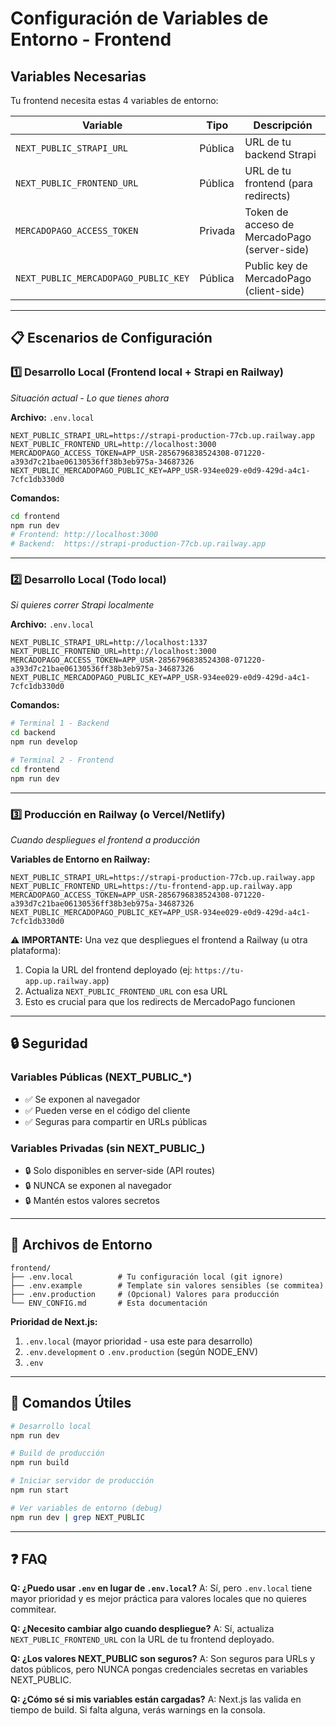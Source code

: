 # Configuración de Variables de Entorno - Frontend

## Variables Necesarias

Tu frontend necesita estas 4 variables de entorno:

| Variable | Tipo | Descripción |
|----------|------|-------------|
| `NEXT_PUBLIC_STRAPI_URL` | Pública | URL de tu backend Strapi |
| `NEXT_PUBLIC_FRONTEND_URL` | Pública | URL de tu frontend (para redirects) |
| `MERCADOPAGO_ACCESS_TOKEN` | Privada | Token de acceso de MercadoPago (server-side) |
| `NEXT_PUBLIC_MERCADOPAGO_PUBLIC_KEY` | Pública | Public key de MercadoPago (client-side) |

---

## 📋 Escenarios de Configuración

### 1️⃣ **Desarrollo Local (Frontend local + Strapi en Railway)**
*Situación actual - Lo que tienes ahora*

**Archivo:** `.env.local`
```env
NEXT_PUBLIC_STRAPI_URL=https://strapi-production-77cb.up.railway.app
NEXT_PUBLIC_FRONTEND_URL=http://localhost:3000
MERCADOPAGO_ACCESS_TOKEN=APP_USR-2856796838524308-071220-a393d7c21bae06130536ff38b3eb975a-34687326
NEXT_PUBLIC_MERCADOPAGO_PUBLIC_KEY=APP_USR-934ee029-e0d9-429d-a4c1-7cfc1db330d0
```

**Comandos:**
```bash
cd frontend
npm run dev
# Frontend: http://localhost:3000
# Backend:  https://strapi-production-77cb.up.railway.app
```

---

### 2️⃣ **Desarrollo Local (Todo local)**
*Si quieres correr Strapi localmente*

**Archivo:** `.env.local`
```env
NEXT_PUBLIC_STRAPI_URL=http://localhost:1337
NEXT_PUBLIC_FRONTEND_URL=http://localhost:3000
MERCADOPAGO_ACCESS_TOKEN=APP_USR-2856796838524308-071220-a393d7c21bae06130536ff38b3eb975a-34687326
NEXT_PUBLIC_MERCADOPAGO_PUBLIC_KEY=APP_USR-934ee029-e0d9-429d-a4c1-7cfc1db330d0
```

**Comandos:**
```bash
# Terminal 1 - Backend
cd backend
npm run develop

# Terminal 2 - Frontend
cd frontend
npm run dev
```

---

### 3️⃣ **Producción en Railway (o Vercel/Netlify)**
*Cuando despliegues el frontend a producción*

**Variables de Entorno en Railway:**
```env
NEXT_PUBLIC_STRAPI_URL=https://strapi-production-77cb.up.railway.app
NEXT_PUBLIC_FRONTEND_URL=https://tu-frontend-app.up.railway.app
MERCADOPAGO_ACCESS_TOKEN=APP_USR-2856796838524308-071220-a393d7c21bae06130536ff38b3eb975a-34687326
NEXT_PUBLIC_MERCADOPAGO_PUBLIC_KEY=APP_USR-934ee029-e0d9-429d-a4c1-7cfc1db330d0
```

**⚠️ IMPORTANTE:** Una vez que despliegues el frontend a Railway (u otra plataforma):
1. Copia la URL del frontend deployado (ej: `https://tu-app.up.railway.app`)
2. Actualiza `NEXT_PUBLIC_FRONTEND_URL` con esa URL
3. Esto es crucial para que los redirects de MercadoPago funcionen

---

## 🔒 Seguridad

### Variables Públicas (NEXT_PUBLIC_*)
- ✅ Se exponen al navegador
- ✅ Pueden verse en el código del cliente
- ✅ Seguras para compartir en URLs públicas

### Variables Privadas (sin NEXT_PUBLIC_)
- 🔒 Solo disponibles en server-side (API routes)
- 🔒 NUNCA se exponen al navegador
- 🔒 Mantén estos valores secretos

---

## 📁 Archivos de Entorno

```
frontend/
├── .env.local          # Tu configuración local (git ignore)
├── .env.example        # Template sin valores sensibles (se commitea)
├── .env.production     # (Opcional) Valores para producción
└── ENV_CONFIG.md       # Esta documentación
```

**Prioridad de Next.js:**
1. `.env.local` (mayor prioridad - usa este para desarrollo)
2. `.env.development` o `.env.production` (según NODE_ENV)
3. `.env`

---

## 🚀 Comandos Útiles

```bash
# Desarrollo local
npm run dev

# Build de producción
npm run build

# Iniciar servidor de producción
npm run start

# Ver variables de entorno (debug)
npm run dev | grep NEXT_PUBLIC
```

---

## ❓ FAQ

**Q: ¿Puedo usar `.env` en lugar de `.env.local`?**
A: Sí, pero `.env.local` tiene mayor prioridad y es mejor práctica para valores locales que no quieres commitear.

**Q: ¿Necesito cambiar algo cuando despliegue?**
A: Sí, actualiza `NEXT_PUBLIC_FRONTEND_URL` con la URL de tu frontend deployado.

**Q: ¿Los valores NEXT_PUBLIC son seguros?**
A: Son seguros para URLs y datos públicos, pero NUNCA pongas credenciales secretas en variables NEXT_PUBLIC.

**Q: ¿Cómo sé si mis variables están cargadas?**
A: Next.js las valida en tiempo de build. Si falta alguna, verás warnings en la consola.
